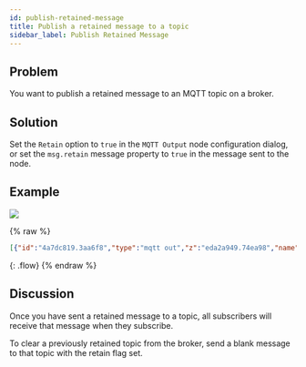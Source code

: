 ```yaml
---
id: publish-retained-message
title: Publish a retained message to a topic
sidebar_label: Publish Retained Message
---
```


## Problem

You want to publish a retained message to an MQTT topic on a broker.

## Solution

Set the `Retain` option to `true` in the <code class="node">MQTT Output</code> node
configuration dialog, or set the `msg.retain` message property to `true` in the
message sent to the node.

## Example

![](/images/mqtt/publish-retained-message.png)

{% raw %}
~~~json
[{"id":"4a7dc819.3aa6f8","type":"mqtt out","z":"eda2a949.74ea98","name":"","topic":"sensors/livingroom/temp","qos":"","retain":"true","broker":"61de5090.0f5d9","x":430,"y":420,"wires":[]},{"id":"fb7b873.c391878","type":"inject","z":"eda2a949.74ea98","name":"temperature","topic":"","payload":"22","payloadType":"num","repeat":"","crontab":"","once":false,"x":230,"y":420,"wires":[["4a7dc819.3aa6f8"]]},{"id":"61de5090.0f5d9","type":"mqtt-broker","z":"","broker":"localhost","port":"1883","clientid":"","usetls":false,"compatmode":true,"keepalive":"60","cleansession":true,"willTopic":"","willQos":"0","willPayload":"","birthTopic":"","birthQos":"0","birthPayload":""}]
~~~
{: .flow}
{% endraw %}

## Discussion

Once you have sent a retained message to a topic, all subscribers will receive
that message when they subscribe.

To clear a previously retained topic from the broker, send a blank message to
that topic with the retain flag set.
